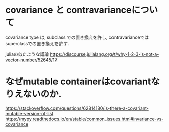 # covariance と contravarianceについて
covariance type は, subclass での置き換えを許し, contravarianceでは superclassでの置き換えを許す.

juliaの似たような議論
https://discourse.julialang.org/t/why-1-2-3-is-not-a-vector-number/52645/17


# なぜmutable containerはcovariantなりえないのか.
https://stackoverflow.com/questions/62814180/is-there-a-covariant-mutable-version-of-list
https://mypy.readthedocs.io/en/stable/common_issues.html#invariance-vs-covariance

